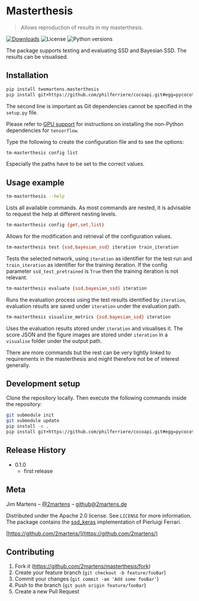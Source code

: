# Masterthesis
> Allows reproduction of results in my masterthesis.

[![Downloads][pypi-downloads]][pypi-url]
![License][pypi-license]
![Python versions][pypi-python-versions]

The package supports testing and evaluating SSD and Bayesian SSD. The results
can be visualised.

## Installation

```sh
pip install twomartens.masterthesis
pip install git+https://github.com/philferriere/cocoapi.git#egg=pycocotools&subdirectory=PythonAPI
```

The second line is important as Git dependencies cannot be specified in the `setup.py`
file.

Please refer to [GPU support][tf-gpu-support] for instructions on
installing the non-Python dependencies for `tensorflow`.

Type the following to create the configuration file and to see the options:
```sh
tm-masterthesis config list
```

Especially the paths have to be set to the correct values.

## Usage example

```sh
tm-masterthesis --help
```

Lists all available commands. As most commands are nested, it is advisable to 
request the help at different nesting levels.

```sh
tm-masterthesis config {get,set,list}
```

Allows for the modification and retrieval of the configuration values.

```sh
tm-masterthesis test {ssd,bayesian_ssd} iteration train_iteration
```

Tests the selected network, using `iteration` as identifier for the test run
and `train_iteration` as identifier for the training iteration. If the config
parameter `ssd_test_pretrained` is `True` then the training iteration is
not relevant. 

```sh
tm-masterthesis evaluate {ssd,bayesian_ssd} iteration
```

Runs the evaluation process using the test results identified by `iteration`,
evaluation results are saved under `iteration` under the evaluation path.

```sh
tm-masterthesis visualise_metrics {ssd,bayesian_ssd} iteration
```

Uses the evaluation results stored under `iteration` and visualises
it. The score JSON and the figure images are stored under `iteration`
in a `visualise` folder under the output path.

There are more commands but the rest can be very tightly linked to requirements
in the masterthesis and might therefore not be of interest generally.

## Development setup

Clone the repository locally. Then execute the following commands inside
the repository:

```sh
git submodule init
git submodule update
pip install -e .
pip install git+https://github.com/philferriere/cocoapi.git#egg=pycocotools&subdirectory=PythonAPI
```

## Release History

* 0.1.0
    * first release

## Meta

Jim Martens – [@2martens](https://twitter.com/2martens) – github@2martens.de

Distributed under the Apache 2.0 license. See ``LICENSE`` for more information.
The package contains the [ssd_keras][ssd_keras] implementation of Pierluigi Ferrari.

[https://github.com/2martens/](https://github.com/2martens/)

## Contributing

1. Fork it (<https://github.com/2martens/masterthesis/fork>)
2. Create your feature branch (`git checkout -b feature/fooBar`)
3. Commit your changes (`git commit -am 'Add some fooBar'`)
4. Push to the branch (`git push origin feature/fooBar`)
5. Create a new Pull Request

<!-- Markdown link & img dfn's -->
[dependencies]:https://img.shields.io/librariesio/release/pypi/twomartens.masterthesis.svg
[pypi-license]: https://img.shields.io/pypi/l/twomartens.masterthesis.svg
[pypi-url]: https://pypi.org/project/twomartens.masterthesis/
[pypi-downloads]: https://img.shields.io/pypi/dm/twomartens.masterthesis.svg
[pypi-python-versions]: https://img.shields.io/pypi/pyversions/twomartens.masterthesis.svg
[tf-gpu-support]: https://www.tensorflow.org/install/gpu
[ssd_keras]: https://github.com/pierluigiferrari/ssd_keras
